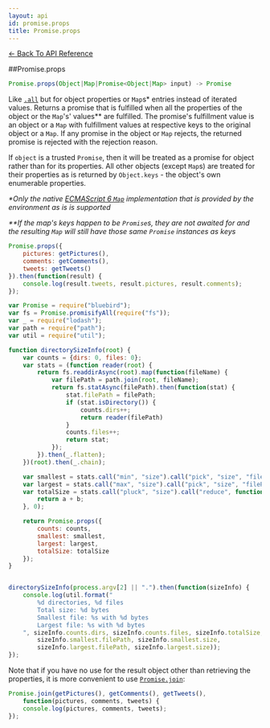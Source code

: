 ```yaml
---
layout: api
id: promise.props
title: Promise.props
---
```



[← Back To API Reference](/docs/api-reference.html)
<div class="api-code-section"><markdown>
##Promise.props

```js
Promise.props(Object|Map|Promise<Object|Map> input) -> Promise
```

Like [`.all`](.) but for object properties or `Map`s\* entries instead of iterated values. Returns a promise that is fulfilled when all the properties of the object or the `Map`'s' values\*\* are fulfilled. The promise's fulfillment value is an object or a `Map` with fulfillment values at respective keys to the original object or a `Map`. If any promise in the object or `Map` rejects, the returned promise is rejected with the rejection reason.

If `object` is a trusted `Promise`, then it will be treated as a promise for object rather than for its properties. All other objects (except `Map`s) are treated for their properties as is returned by `Object.keys` - the object's own enumerable properties.

*\*Only the native [ECMAScript 6 `Map`](https://developer.mozilla.org/en-US/docs/Web/JavaScript/Reference/Global_Objects/Map) implementation that is provided by the environment as is is supported*

*\*\*If the map's keys happen to be `Promise`s, they are not awaited for and the resulting `Map` will still have those same `Promise` instances as keys*


```js
Promise.props({
    pictures: getPictures(),
    comments: getComments(),
    tweets: getTweets()
}).then(function(result) {
    console.log(result.tweets, result.pictures, result.comments);
});
```

```js
var Promise = require("bluebird");
var fs = Promise.promisifyAll(require("fs"));
var _ = require("lodash");
var path = require("path");
var util = require("util");

function directorySizeInfo(root) {
    var counts = {dirs: 0, files: 0};
    var stats = (function reader(root) {
        return fs.readdirAsync(root).map(function(fileName) {
            var filePath = path.join(root, fileName);
            return fs.statAsync(filePath).then(function(stat) {
                stat.filePath = filePath;
                if (stat.isDirectory()) {
                    counts.dirs++;
                    return reader(filePath)
                }
                counts.files++;
                return stat;
            });
        }).then(_.flatten);
    })(root).then(_.chain);

    var smallest = stats.call("min", "size").call("pick", "size", "filePath").call("value");
    var largest = stats.call("max", "size").call("pick", "size", "filePath").call("value");
    var totalSize = stats.call("pluck", "size").call("reduce", function(a, b) {
        return a + b;
    }, 0);

    return Promise.props({
        counts: counts,
        smallest: smallest,
        largest: largest,
        totalSize: totalSize
    });
}


directorySizeInfo(process.argv[2] || ".").then(function(sizeInfo) {
    console.log(util.format("                                                \n\
        %d directories, %d files                                             \n\
        Total size: %d bytes                                                 \n\
        Smallest file: %s with %d bytes                                      \n\
        Largest file: %s with %d bytes                                       \n\
    ", sizeInfo.counts.dirs, sizeInfo.counts.files, sizeInfo.totalSize,
        sizeInfo.smallest.filePath, sizeInfo.smallest.size,
        sizeInfo.largest.filePath, sizeInfo.largest.size));
});
```

Note that if you have no use for the result object other than retrieving the properties, it is more convenient to use [`Promise.join`](.):

```js
Promise.join(getPictures(), getComments(), getTweets(),
    function(pictures, comments, tweets) {
    console.log(pictures, comments, tweets);
});
```
</markdown></div>


